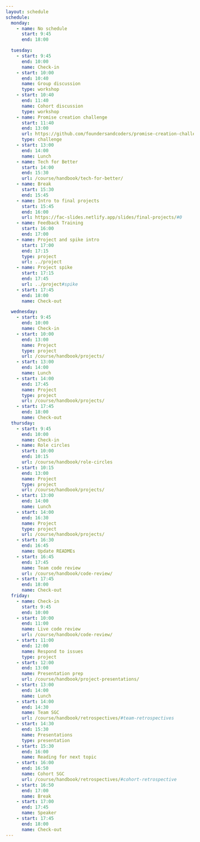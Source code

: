 ```yaml
---
layout: schedule
schedule:
  monday:
    - name: No schedule
      start: 9:45
      end: 18:00

  tuesday:
    - start: 9:45
      end: 10:00
      name: Check-in
    - start: 10:00
      end: 10:40
      name: Group discussion
      type: workshop
    - start: 10:40
      end: 11:40
      name: Cohort discussion
      type: workshop
    - name: Promise creation challenge
      start: 11:40
      end: 13:00
      url: https://github.com/foundersandcoders/promise-creation-challenge
      type: challenge
    - start: 13:00
      end: 14:00
      name: Lunch
    - name: Tech for Better
      start: 14:00
      end: 15:30
      url: /course/handbook/tech-for-better/
    - name: Break
      start: 15:30
      end: 15:45
    - name: Intro to final projects
      start: 15:45
      end: 16:00
      url: https://fac-slides.netlify.app/slides/final-projects/#0
    - name: Feedback Training
      start: 16:00
      end: 17:00
    - name: Project and spike intro
      start: 17:00
      end: 17:15
      type: project
      url: ../project
    - name: Project spike
      start: 17:15
      end: 17:45
      url: ../project#spike
    - start: 17:45
      end: 18:00
      name: Check-out

  wednesday:
    - start: 9:45
      end: 10:00
      name: Check-in
    - start: 10:00
      end: 13:00
      name: Project
      type: project
      url: /course/handbook/projects/
    - start: 13:00
      end: 14:00
      name: Lunch
    - start: 14:00
      end: 17:45
      name: Project
      type: project
      url: /course/handbook/projects/
    - start: 17:45
      end: 18:00
      name: Check-out
  thursday:
    - start: 9:45
      end: 10:00
      name: Check-in
    - name: Role circles
      start: 10:00
      end: 10:15
      url: /course/handbook/role-circles
    - start: 10:15
      end: 13:00
      name: Project
      type: project
      url: /course/handbook/projects/
    - start: 13:00
      end: 14:00
      name: Lunch
    - start: 14:00
      end: 16:30
      name: Project
      type: project
      url: /course/handbook/projects/
    - start: 16:30
      end: 16:45
      name: Update READMEs
    - start: 16:45
      end: 17:45
      name: Team code review
      url: /course/handbook/code-review/
    - start: 17:45
      end: 18:00
      name: Check-out
  friday:
    - name: Check-in
      start: 9:45
      end: 10:00
    - start: 10:00
      end: 11:00
      name: Live code review
      url: /course/handbook/code-review/
    - start: 11:00
      end: 12:00
      name: Respond to issues
      type: project
    - start: 12:00
      end: 13:00
      name: Presentation prep
      url: /course/handbook/project-presentations/
    - start: 13:00
      end: 14:00
      name: Lunch
    - start: 14:00
      end: 14:30
      name: Team SGC
      url: /course/handbook/retrospectives/#team-retrospectives
    - start: 14:30
      end: 15:30
      name: Presentations
      type: presentation
    - start: 15:30
      end: 16:00
      name: Reading for next topic
    - start: 16:00
      end: 16:50
      name: Cohort SGC
      url: /course/handbook/retrospectives/#cohort-retrospective
    - start: 16:50
      end: 17:00
      name: Break
    - start: 17:00
      end: 17:45
      name: Speaker
    - start: 17:45
      end: 18:00
      name: Check-out
---
```

